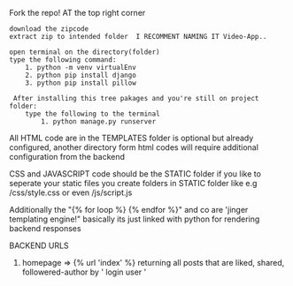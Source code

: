 Fork the repo! AT the top right corner

    download the zipcode
    extract zip to intended folder  I RECOMMENT NAMING IT Video-App..
    
    open terminal on the directory(folder)
    type the following command:
        1. python -m venv virtualEnv
        2. python pip install django
        3. python pip install pillow
        
     After installing this tree pakages and you're still on project folder:
        type the following to the terminal
            1. python manage.py runserver
    


All HTML code are in the TEMPLATES folder is optional but already configured,
    another directory form html codes will require additional configuration from the backend

CSS and JAVASCRIPT code should be the STATIC folder
    if you like to seperate your static files you create folders in STATIC folder
    like e.g /css/style.css or even /js/script.js
    
Additionally
  the "{% for loop %} {% endfor %}" and co are 'jinger templating engine!"
  basically its just linked with python for rendering backend responses

BACKEND URLS
  1. homepage => {% url 'index' %} 
        returning all posts that are liked, shared, followered-author by ' login user '

